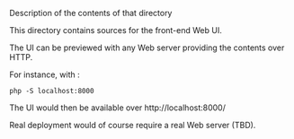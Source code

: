 Description of the contents of that directory

This directory contains sources for the front-end Web UI.

The UI can be previewed with any Web server providing the contents over HTTP.

For instance, with :
```
php -S localhost:8000
```

The UI would then be available over http://localhost:8000/

Real deployment would of course require a real Web server (TBD).
